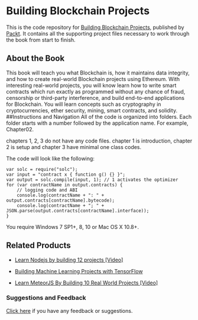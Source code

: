 # Building Blockchain Projects
This is the code repository for [Building Blockchain Projects](https://www.packtpub.com/big-data-and-business-intelligence/building-blockchain-projects?utm_source=github&utm_medium=repository&utm_campaign=9781787122147), published by [Packt](https://www.packtpub.com/?utm_source=github). It contains all the supporting project files necessary to work through the book from start to finish.
## About the Book
This book will teach you what Blockchain is, how it maintains data integrity, and how to create real-world Blockchain projects using Ethereum. With interesting real-world projects, you will know learn how to write smart contracts which run exactly as programmed without any chance of fraud, censorship or third-party interference, and build end-to-end applications for Blockchain. You will learn concepts such as cryptography in cryptocurrencies, ether security, mining, smart contracts, and solidity.
##Instructions and Navigation
All of the code is organized into folders. Each folder starts with a number followed by the application name. For example, Chapter02.

chapters 1, 2, 3 do not have any code files.
chapter 1 is introduction, chapter 2 is setup and chapter 3 have minimal one class codes.

The code will look like the following:
```
var solc = require("solc"); 
var input = "contract x { function g() {} }"; 
var output = solc.compile(input, 1); // 1 activates the optimizer  
for (var contractName in output.contracts) { 
    // logging code and ABI  
    console.log(contractName + ": " + output.contracts[contractName].bytecode); 
    console.log(contractName + "; " + JSON.parse(output.contracts[contractName].interface)); 
}
```

You require Windows 7 SP1+, 8, 10 or Mac OS X 10.8+.

## Related Products
* [Learn Nodejs by building 12 projects [Video]](https://www.packtpub.com/web-development/learn-nodejs-building-12-projects-video?utm_source=github&utm_medium=repository&utm_campaign=9781787122215)

* [Building Machine Learning Projects with TensorFlow](https://www.packtpub.com/big-data-and-business-intelligence/building-machine-learning-projects-tensorflow?utm_source=github&utm_medium=repository&utm_campaign=9781786466587)

* [Learn MeteorJS By Building 10 Real World Projects [Video]](https://www.packtpub.com/application-development/learn-meteorjs-building-10-real-world-projects-video?utm_source=github&utm_medium=repository&utm_campaign=9781787129726)

### Suggestions and Feedback
[Click here](https://docs.google.com/forms/d/e/1FAIpQLSe5qwunkGf6PUvzPirPDtuy1Du5Rlzew23UBp2S-P3wB-GcwQ/viewform) if you have any feedback or suggestions.
